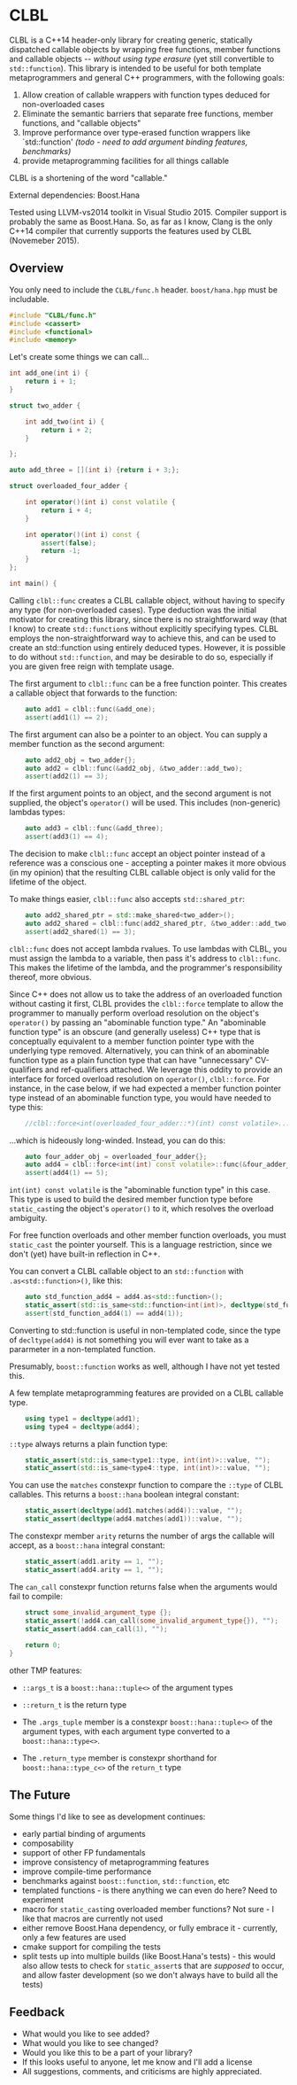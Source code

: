 # CLBL
CLBL is a C++14 header-only library for creating generic, statically dispatched callable objects by wrapping free functions, member functions and callable objects -- *without using type erasure* (yet still convertible to `std::function`). This library is intended to be useful for both template metaprogrammers and general C++ programmers, with the following goals:

1. Allow creation of callable wrappers with function types deduced for non-overloaded cases
2. Eliminate the semantic barriers that separate free functions, member functions, and "callable objects"
3. Improve performance over type-erased function wrappers like `std::function' *(todo - need to add argument binding features, benchmarks)*
4. provide metaprogramming facilities for all things callable

CLBL is a shortening of the word "callable."

External dependencies: Boost.Hana

Tested using LLVM-vs2014 toolkit in Visual Studio 2015. Compiler support is probably the same as Boost.Hana. So, as far as I know, Clang is the only C++14 compiler that currently supports the features used by CLBL (Novemeber 2015).

## Overview

You only need to include the `CLBL/func.h` header. `boost/hana.hpp` must be includable.

```cpp
#include "CLBL/func.h"
#include <cassert>
#include <functional>
#include <memory>
```

Let's create some things we can call...

```cpp
int add_one(int i) {
    return i + 1;
}

struct two_adder {

    int add_two(int i) {
        return i + 2;
    }

};

auto add_three = [](int i) {return i + 3;};

struct overloaded_four_adder {

    int operator()(int i) const volatile {
        return i + 4;
    }

    int operator()(int i) const {
        assert(false);
        return -1;
    }
};

int main() {
```

Calling `clbl::func` creates a CLBL callable object, without having to specify any type (for non-overloaded cases). Type deduction was the initial motivator for creating this library, since there is no straightforward way (that I know) to create `std::function`s without explicitly specifying types. CLBL employs the non-straightforward way to achieve this, and can be used to create an std::function using entirely deduced types. However, it is possible to do without `std::function`, and may be desirable to do so, especially if you are given free reign with template usage.

The first argument to `clbl::func` can be a free function pointer. This creates a callable object that forwards to the function:

```cpp
    auto add1 = clbl::func(&add_one);
    assert(add1(1) == 2);
```

The first argument can also be a pointer to an object. You can supply a member function as the second argument:

```cpp
    auto add2_obj = two_adder{};
    auto add2 = clbl::func(&add2_obj, &two_adder::add_two);
    assert(add2(1) == 3);
```

If the first argument points to an object, and the second argument is not supplied, the object's `operator()` will be used. This includes (non-generic) lambdas types:

```cpp
    auto add3 = clbl::func(&add_three);
    assert(add3(1) == 4);
```

The decision to make `clbl::func` accept an object pointer instead of a reference was a conscious one - accepting a pointer makes it more obvious (in my opinion) that the resulting CLBL callable object is only valid for the lifetime of the object.

To make things easier, `clbl::func` also accepts `std::shared_ptr`:

```cpp
    auto add2_shared_ptr = std::make_shared<two_adder>();
    auto add2_shared = clbl::func(add2_shared_ptr, &two_adder::add_two);
    assert(add2_shared(1) == 3);
```

`clbl::func` does not accept lambda rvalues. To use lambdas with CLBL, you must assign the lambda to a variable, then pass it's address to `clbl::func`. This makes the lifetime of the lambda, and the programmer's responsibility thereof, more obvious.

Since C++ does not allow us to take the address of an overloaded function without casting it first, CLBL provides the `clbl::force` template to allow the programmer to manually perform overload resolution on the object's `operator()` by passing an "abominable function type." An "abominable function type" is an obscure (and generally useless) C++ type that is conceptually equivalent to a member function pointer type with the underlying type removed. Alternatively, you can think of an abominable function type as a plain function type that can have "unnecessary" CV-qualifiers and ref-qualifiers attached. We leverage this oddity to provide an interface for forced overload resolution on `operator()`, `clbl::force`. For instance, in the case below, if we had expected a member function pointer type instead of an abominable function type, you would have needed to type this:

```cpp
    //clbl::force<int(overloaded_four_adder::*)(int) const volatile>...
```
    
...which is hideously long-winded. Instead, you can do this:

```cpp
    auto four_adder_obj = overloaded_four_adder{};
    auto add4 = clbl::force<int(int) const volatile>::func(&four_adder_obj);
    assert(add4(1) == 5);
```

`int(int) const volatile` is the "abominable function type" in this case. This type is used to build the desired member function type before `static_cast`ing the object's `operator()` to it, which resolves the overload ambiguity. 

For free function overloads and other member function overloads, you must `static_cast` the pointer yourself. This is a language restriction, since we don't (yet) have built-in reflection in C++.

You can convert a CLBL callable object to an `std::function` with `.as<std::function>()`, like this:

```cpp
    auto std_function_add4 = add4.as<std::function>();
    static_assert(std::is_same<std::function<int(int)>, decltype(std_function_add4)>::value, "");
    assert(std_function_add4(1) == add4(1));
```

Converting to std::function is useful in non-templated code, since the type of `decltype(add4)` is not something you will ever want to take as a pararmeter in a non-templated function.

Presumably, `boost::function` works as well, although I have not yet tested this.

A few template metaprogramming features are provided on a CLBL callable type.

```cpp
    using type1 = decltype(add1);
    using type4 = decltype(add4);
```

`::type` always returns a plain function type:

```cpp
    static_assert(std::is_same<type1::type, int(int)>::value, "");
    static_assert(std::is_same<type4::type, int(int)>::value, "");
```

You can use the `matches` constexpr function to compare the `::type` of CLBL callables. This returns a `boost::hana` boolean integral constant:

```cpp
    static_assert(decltype(add1.matches(add4))::value, "");
    static_assert(decltype(add4.matches(add1))::value, "");
```

The constexpr member `arity` returns the number of args the callable will accept, as a `boost::hana` integral constant:

```cpp
    static_assert(add1.arity == 1, "");
    static_assert(add4.arity == 1, "");
```

The `can_call` constexpr function returns false when the arguments would fail to compile:
   
```cpp
    struct some_invalid_argument_type {};
    static_assert(!add4.can_call(some_invalid_argument_type{}), "");
    static_assert(add4.can_call(1), "");
    
    return 0;
}
```

other TMP features:
- `::args_t` is a `boost::hana::tuple<>` of the argument types

- `::return_t` is the return type

- The `.args_tuple` member is a constexpr `boost::hana::tuple<>` of the argument types, with each argument type converted to a `boost::hana::type<>`.

- The `.return_type` member is constexpr shorthand for `boost::hana::type_c<>` of the `return_t` type


## The Future

Some things I'd like to see as development continues:

- early partial binding of arguments
- composability
- support of other FP fundamentals
- improve consistency of metaprogramming features
- improve compile-time performance
- benchmarks against `boost::function`, `std::function`, etc
- templated functions - is there anything we can even do here? Need to experiment
- macro for `static_cast`ing overloaded member functions? Not sure - I like that macros are currently not used
- either remove Boost.Hana dependency, or fully embrace it - currently, only a few features are used
- cmake support for compiling the tests
- split tests up into multiple builds (like Boost.Hana's tests) - this would also allow tests to check for `static_assert`s that are *supposed* to occur, and allow faster development (so we don't always have to build all the tests)

## Feedback
- What would you like to see added?
- What would you like to see changed?
- Would you like this to be a part of your library?
- If this looks useful to anyone, let me know and I'll add a license
- All suggestions, comments, and criticisms are highly appreciated.
